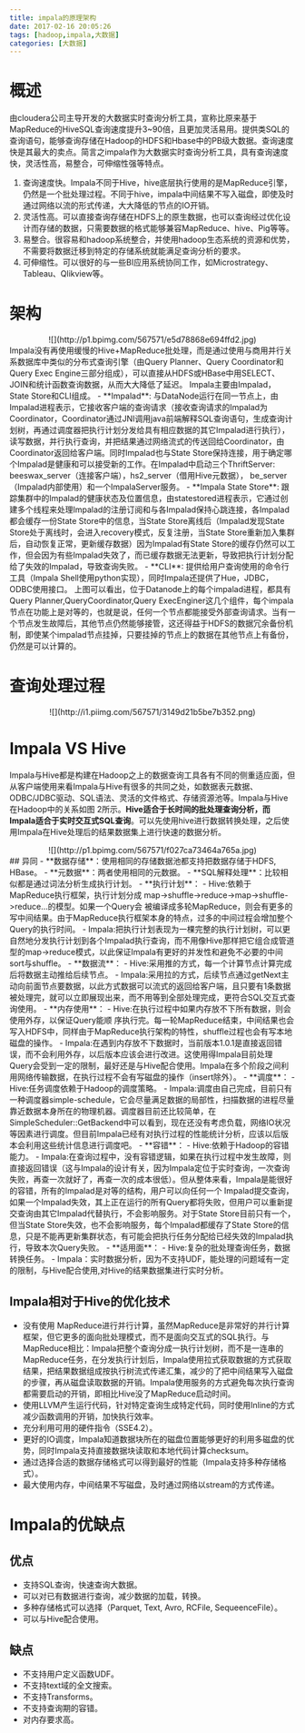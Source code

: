 ```yaml
---
title: impala的原理架构
date: 2017-02-16 20:05:26
tags: [hadoop,impala,大数据]
categories: [大数据]
---
```

# 概述
由cloudera公司主导开发的大数据实时查询分析工具，宣称比原来基于MapReduce的HiveSQL查询速度提升3~90倍，且更加灵活易用。提供类SQL的查询语句，能够查询存储在Hadoop的HDFS和Hbase中的PB级大数据。查询速度快是其最大的卖点。简言之impala作为大数据实时查询分析工具，具有查询速度快，灵活性高，易整合，可伸缩性强等特点。
1. 查询速度快。Impala不同于Hive，hive底层执行使用的是MapReduce引擎，仍然是一个批处理过程。不同于hive，impala中间结果不写入磁盘，即使及时通过网络以流的形式传递，大大降低的节点的IO开销。
2. 灵活性高。可以直接查询存储在HDFS上的原生数据，也可以查询经过优化设计而存储的数据，只需要数据的格式能够兼容MapReduce、hive、Pig等等。
3. 易整合。很容易和hadoop系统整合，并使用hadoop生态系统的资源和优势，不需要将数据迁移到特定的存储系统就能满足查询分析的要求。
4. 可伸缩性。可以很好的与一些BI应用系统协同工作，如Microstrategy、Tableau、Qlikview等。

# 架构
<center>![](http://p1.bpimg.com/567571/e5d78868e694ffd2.jpg)</center>
Impala没有再使用缓慢的Hive+MapReduce批处理，而是通过使用与商用并行关系数据库中类似的分布式查询引擎（由Query Planner、Query Coordinator和Query Exec Engine三部分组成），可以直接从HDFS或HBase中用SELECT、JOIN和统计函数查询数据，从而大大降低了延迟。
Impala主要由Impalad， State Store和CLI组成。
- **Impalad**: 与DataNode运行在同一节点上，由Impalad进程表示，它接收客户端的查询请求（接收查询请求的Impalad为Coordinator，Coordinator通过JNI调用java前端解释SQL查询语句，生成查询计划树，再通过调度器把执行计划分发给具有相应数据的其它Impalad进行执行），读写数据，并行执行查询，并把结果通过网络流式的传送回给Coordinator，由Coordinator返回给客户端。同时Impalad也与State Store保持连接，用于确定哪个Impalad是健康和可以接受新的工作。在Impalad中启动三个ThriftServer: beeswax_server（连接客户端），hs2_server（借用Hive元数据）， be_server（Impalad内部使用）和一个ImpalaServer服务。
- **Impala State Store**: 跟踪集群中的Impalad的健康状态及位置信息，由statestored进程表示，它通过创建多个线程来处理Impalad的注册订阅和与各Impalad保持心跳连接，各Impalad都会缓存一份State Store中的信息，当State Store离线后（Impalad发现State Store处于离线时，会进入recovery模式，反复注册，当State Store重新加入集群后，自动恢复正常，更新缓存数据）因为Impalad有State Store的缓存仍然可以工作，但会因为有些Impalad失效了，而已缓存数据无法更新，导致把执行计划分配给了失效的Impalad，导致查询失败。
- **CLI**: 提供给用户查询使用的命令行工具（Impala Shell使用python实现），同时Impala还提供了Hue，JDBC， ODBC使用接口。
上图可以看出，位于Datanode上的每个impalad进程，都具有Query Planner,QueryCoordinator,Query ExecEnginer这几个组件，每个impala节点在功能上是对等的，也就是说，任何一个节点都能接受外部查询请求。当有一个节点发生故障后，其他节点仍然能够接管，这还得益于HDFS的数据冗余备份机制，即使某个impalad节点挂掉，只要挂掉的节点上的数据在其他节点上有备份，仍然是可以计算的。

# 查询处理过程

<center>![](http://i1.piimg.com/567571/3149d21b5be7b352.png)</center>

# Impala VS Hive
 Impala与Hive都是构建在Hadoop之上的数据查询工具各有不同的侧重适应面，但从客户端使用来看Impala与Hive有很多的共同之处，如数据表元数据、ODBC/JDBC驱动、SQL语法、灵活的文件格式、存储资源池等。Impala与Hive在Hadoop中的关系如图 2所示。**Hive适合于长时间的批处理查询分析，而Impala适合于实时交互式SQL查询**。可以先使用hive进行数据转换处理，之后使用Impala在Hive处理后的结果数据集上进行快速的数据分析。
<center>![](http://p1.bpimg.com/567571/f027ca73464a765a.jpg)</center>
## 异同
- **数据存储**：使用相同的存储数据池都支持把数据存储于HDFS, HBase。
- **元数据**：两者使用相同的元数据。
- **SQL解释处理**：比较相似都是通过词法分析生成执行计划。
- **执行计划**：
 - Hive:依赖于MapReduce执行框架，执行计划分成 map->shuffle->reduce->map->shuffle->reduce…的模型。如果一个Query会 被编译成多轮MapReduce，则会有更多的写中间结果。由于MapReduce执行框架本身的特点，过多的中间过程会增加整个Query的执行时间。
 - Impala:把执行计划表现为一棵完整的执行计划树，可以更自然地分发执行计划到各个Impalad执行查询，而不用像Hive那样把它组合成管道型的map->reduce模式，以此保证Impala有更好的并发性和避免不必要的中间sort与shuffle。
- **数据流**：
 - Hive:采用推的方式，每一个计算节点计算完成后将数据主动推给后续节点。
 - Impala:采用拉的方式，后续节点通过getNext主动向前面节点要数据，以此方式数据可以流式的返回给客户端，且只要有1条数据被处理完，就可以立即展现出来，而不用等到全部处理完成，更符合SQL交互式查询使用。
- **内存使用**：
 - Hive:在执行过程中如果内存放不下所有数据，则会使用外存，以保证Query能顺 序执行完。每一轮MapReduce结束，中间结果也会写入HDFS中，同样由于MapReduce执行架构的特性，shuffle过程也会有写本地磁盘的操作。
 - Impala:在遇到内存放不下数据时，当前版本1.0.1是直接返回错误，而不会利用外存，以后版本应该会进行改进。这使用得Impala目前处理Query会受到一定的限制，最好还是与Hive配合使用。Impala在多个阶段之间利用网络传输数据，在执行过程不会有写磁盘的操作（insert除外）。
- **调度**：
 - Hive:任务调度依赖于Hadoop的调度策略。
 - Impala:调度由自己完成，目前只有一种调度器simple-schedule，它会尽量满足数据的局部性，扫描数据的进程尽量靠近数据本身所在的物理机器。调度器目前还比较简单，在SimpleScheduler::GetBackend中可以看到，现在还没有考虑负载，网络IO状况等因素进行调度。但目前Impala已经有对执行过程的性能统计分析，应该以后版本会利用这些统计信息进行调度吧。
- **容错**：
 - Hive:依赖于Hadoop的容错能力。
 - Impala:在查询过程中，没有容错逻辑，如果在执行过程中发生故障，则直接返回错误（这与Impala的设计有关，因为Impala定位于实时查询，一次查询失败，再查一次就好了，再查一次的成本很低）。但从整体来看，Impala是能很好的容错，所有的Impalad是对等的结构，用户可以向任何一个 Impalad提交查询，如果一个Impalad失效，其上正在运行的所有Query都将失败，但用户可以重新提交查询由其它Impalad代替执行，不会影响服务。对于State Store目前只有一个，但当State Store失效，也不会影响服务，每个Impalad都缓存了State Store的信息，只是不能再更新集群状态，有可能会把执行任务分配给已经失效的Impalad执行，导致本次Query失败。
- **适用面**：
 - Hive:复杂的批处理查询任务，数据转换任务。
 - Impala：实时数据分析，因为不支持UDF，能处理的问题域有一定的限制，与Hive配合使用,对Hive的结果数据集进行实时分析。

## Impala相对于Hive的优化技术
- 没有使用 MapReduce进行并行计算，虽然MapReduce是非常好的并行计算框架，但它更多的面向批处理模式，而不是面向交互式的SQL执行。与MapReduce相比：Impala把整个查询分成一执行计划树，而不是一连串的MapReduce任务，在分发执行计划后，Impala使用拉式获取数据的方式获取结果，把结果数据组成按执行树流式传递汇集，减少的了把中间结果写入磁盘的步骤，再从磁盘读取数据的开销。Impala使用服务的方式避免每次执行查询都需要启动的开销，即相比Hive没了MapReduce启动时间。
- 使用LLVM产生运行代码，针对特定查询生成特定代码，同时使用Inline的方式减少函数调用的开销，加快执行效率。
- 充分利用可用的硬件指令（SSE4.2）。
- 更好的IO调度，Impala知道数据块所在的磁盘位置能够更好的利用多磁盘的优势，同时Impala支持直接数据块读取和本地代码计算checksum。
- 通过选择合适的数据存储格式可以得到最好的性能（Impala支持多种存储格式）。
- 最大使用内存，中间结果不写磁盘，及时通过网络以stream的方式传递。

# Impala的优缺点
## 优点
- 支持SQL查询，快速查询大数据。
- 可以对已有数据进行查询，减少数据的加载，转换。
- 多种存储格式可以选择（Parquet, Text, Avro, RCFile, SequeenceFile）。
- 可以与Hive配合使用。

## 缺点
- 不支持用户定义函数UDF。
- 不支持text域的全文搜索。
- 不支持Transforms。
- 不支持查询期的容错。
- 对内存要求高。
 


